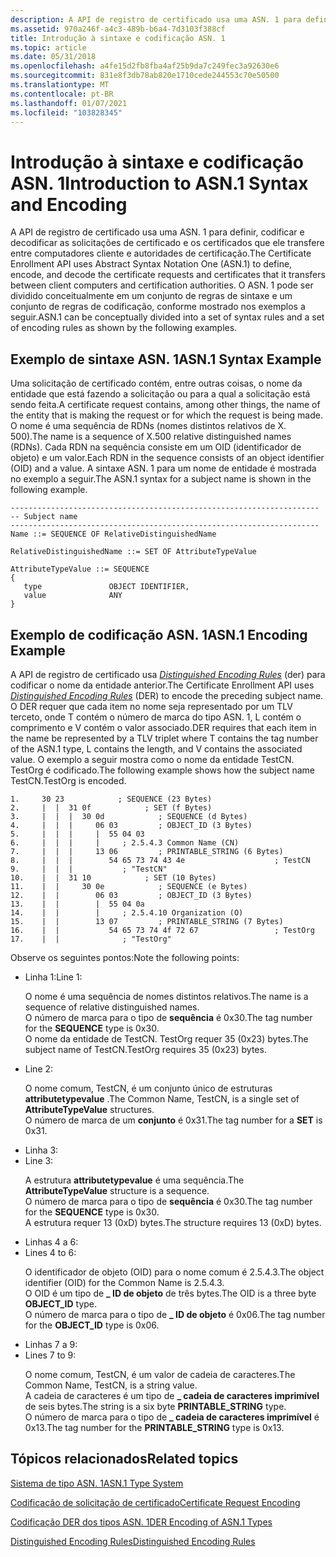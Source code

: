 ```yaml
---
description: A API de registro de certificado usa uma ASN. 1 para definir, codificar e decodificar as solicitações de certificado e os certificados que ele transfere entre computadores cliente e autoridades de certificação.
ms.assetid: 970a246f-a4c3-489b-b6a4-7d3103f388cf
title: Introdução à sintaxe e codificação ASN. 1
ms.topic: article
ms.date: 05/31/2018
ms.openlocfilehash: a4fe15d2fb8fba4af25b9da7c249fec3a92630e6
ms.sourcegitcommit: 831e8f3db78ab820e1710cede244553c70e50500
ms.translationtype: MT
ms.contentlocale: pt-BR
ms.lasthandoff: 01/07/2021
ms.locfileid: "103828345"
---
```

# <a name="introduction-to-asn1-syntax-and-encoding"></a><span data-ttu-id="4be7f-103">Introdução à sintaxe e codificação ASN. 1</span><span class="sxs-lookup"><span data-stu-id="4be7f-103">Introduction to ASN.1 Syntax and Encoding</span></span>

<span data-ttu-id="4be7f-104">A API de registro de certificado usa uma ASN. 1 para definir, codificar e decodificar as solicitações de certificado e os certificados que ele transfere entre computadores cliente e autoridades de certificação.</span><span class="sxs-lookup"><span data-stu-id="4be7f-104">The Certificate Enrollment API uses Abstract Syntax Notation One (ASN.1) to define, encode, and decode the certificate requests and certificates that it transfers between client computers and certification authorities.</span></span> <span data-ttu-id="4be7f-105">O ASN. 1 pode ser dividido conceitualmente em um conjunto de regras de sintaxe e um conjunto de regras de codificação, conforme mostrado nos exemplos a seguir.</span><span class="sxs-lookup"><span data-stu-id="4be7f-105">ASN.1 can be conceptually divided into a set of syntax rules and a set of encoding rules as shown by the following examples.</span></span>

## <a name="asn1-syntax-example"></a><span data-ttu-id="4be7f-106">Exemplo de sintaxe ASN. 1</span><span class="sxs-lookup"><span data-stu-id="4be7f-106">ASN.1 Syntax Example</span></span>

<span data-ttu-id="4be7f-107">Uma solicitação de certificado contém, entre outras coisas, o nome da entidade que está fazendo a solicitação ou para a qual a solicitação está sendo feita.</span><span class="sxs-lookup"><span data-stu-id="4be7f-107">A certificate request contains, among other things, the name of the entity that is making the request or for which the request is being made.</span></span> <span data-ttu-id="4be7f-108">O nome é uma sequência de RDNs (nomes distintos relativos de X. 500).</span><span class="sxs-lookup"><span data-stu-id="4be7f-108">The name is a sequence of X.500 relative distinguished names (RDNs).</span></span> <span data-ttu-id="4be7f-109">Cada RDN na sequência consiste em um OID (identificador de objeto) e um valor.</span><span class="sxs-lookup"><span data-stu-id="4be7f-109">Each RDN in the sequence consists of an object identifier (OID) and a value.</span></span> <span data-ttu-id="4be7f-110">A sintaxe ASN. 1 para um nome de entidade é mostrada no exemplo a seguir.</span><span class="sxs-lookup"><span data-stu-id="4be7f-110">The ASN.1 syntax for a subject name is shown in the following example.</span></span>

``` syntax
---------------------------------------------------------------------
-- Subject name
---------------------------------------------------------------------
Name ::= SEQUENCE OF RelativeDistinguishedName

RelativeDistinguishedName ::= SET OF AttributeTypeValue

AttributeTypeValue ::= SEQUENCE 
{
   type               OBJECT IDENTIFIER,
   value              ANY 
}
```

## <a name="asn1-encoding-example"></a><span data-ttu-id="4be7f-111">Exemplo de codificação ASN. 1</span><span class="sxs-lookup"><span data-stu-id="4be7f-111">ASN.1 Encoding Example</span></span>

<span data-ttu-id="4be7f-112">A API de registro de certificado usa [*Distinguished Encoding Rules*](/windows/desktop/SecGloss/d-gly) (der) para codificar o nome da entidade anterior.</span><span class="sxs-lookup"><span data-stu-id="4be7f-112">The Certificate Enrollment API uses [*Distinguished Encoding Rules*](/windows/desktop/SecGloss/d-gly) (DER) to encode the preceding subject name.</span></span> <span data-ttu-id="4be7f-113">O DER requer que cada item no nome seja representado por um TLV terceto, onde T contém o número de marca do tipo ASN. 1, L contém o comprimento e V contém o valor associado.</span><span class="sxs-lookup"><span data-stu-id="4be7f-113">DER requires that each item in the name be represented by a TLV triplet where T contains the tag number of the ASN.1 type, L contains the length, and V contains the associated value.</span></span> <span data-ttu-id="4be7f-114">O exemplo a seguir mostra como o nome da entidade TestCN. TestOrg é codificado.</span><span class="sxs-lookup"><span data-stu-id="4be7f-114">The following example shows how the subject name TestCN.TestOrg is encoded.</span></span>

``` syntax
1.     30 23            ; SEQUENCE (23 Bytes)
2.     |  |  31 0f            ; SET (f Bytes)
3.     |  |  |  30 0d            ; SEQUENCE (d Bytes)
4.     |  |  |     06 03         ; OBJECT_ID (3 Bytes)
5.     |  |  |     |  55 04 03
6.     |  |  |     |     ; 2.5.4.3 Common Name (CN)
7.     |  |  |     13 06         ; PRINTABLE_STRING (6 Bytes)
8.     |  |  |        54 65 73 74 43 4e                    ; TestCN
9.     |  |  |           ; "TestCN"
10.    |  |  31 10            ; SET (10 Bytes)
11.    |  |     30 0e            ; SEQUENCE (e Bytes)
12.    |  |        06 03         ; OBJECT_ID (3 Bytes)
13.    |  |        |  55 04 0a
14.    |  |        |     ; 2.5.4.10 Organization (O)
15.    |  |        13 07         ; PRINTABLE_STRING (7 Bytes)
16.    |  |           54 65 73 74 4f 72 67                 ; TestOrg
17.    |  |              ; "TestOrg"
```

<span data-ttu-id="4be7f-115">Observe os seguintes pontos:</span><span class="sxs-lookup"><span data-stu-id="4be7f-115">Note the following points:</span></span>

-   <span data-ttu-id="4be7f-116">Linha 1:</span><span class="sxs-lookup"><span data-stu-id="4be7f-116">Line 1:</span></span><dl> <span data-ttu-id="4be7f-117">O nome é uma sequência de nomes distintos relativos.</span><span class="sxs-lookup"><span data-stu-id="4be7f-117">The name is a sequence of relative distinguished names.</span></span>  
    <span data-ttu-id="4be7f-118">O número de marca para o tipo de **sequência** é 0x30.</span><span class="sxs-lookup"><span data-stu-id="4be7f-118">The tag number for the **SEQUENCE** type is 0x30.</span></span>  
    <span data-ttu-id="4be7f-119">O nome da entidade de TestCN. TestOrg requer 35 (0x23) bytes.</span><span class="sxs-lookup"><span data-stu-id="4be7f-119">The subject name of TestCN.TestOrg requires 35 (0x23) bytes.</span></span>  
    </dl>
-   Line 2:<dl> <span data-ttu-id="4be7f-120">O nome comum, TestCN, é um conjunto único de estruturas **attributetypevalue** .</span><span class="sxs-lookup"><span data-stu-id="4be7f-120">The Common Name, TestCN, is a single set of **AttributeTypeValue** structures.</span></span>  
    <span data-ttu-id="4be7f-121">O número de marca de um **conjunto** é 0x31.</span><span class="sxs-lookup"><span data-stu-id="4be7f-121">The tag number for a **SET** is 0x31.</span></span>  
    </dl><span data-ttu-id="4be7f-122">
-   Linha 3:</span><span class="sxs-lookup"><span data-stu-id="4be7f-122">
-   Line 3:</span></span><dl> <span data-ttu-id="4be7f-123">A estrutura **attributetypevalue** é uma sequência.</span><span class="sxs-lookup"><span data-stu-id="4be7f-123">The **AttributeTypeValue** structure is a sequence.</span></span>  
    <span data-ttu-id="4be7f-124">O número de marca para o tipo de **sequência** é 0x30.</span><span class="sxs-lookup"><span data-stu-id="4be7f-124">The tag number for the **SEQUENCE** type is 0x30.</span></span>  
    <span data-ttu-id="4be7f-125">A estrutura requer 13 (0xD) bytes.</span><span class="sxs-lookup"><span data-stu-id="4be7f-125">The structure requires 13 (0xD) bytes.</span></span>  
    </dl><span data-ttu-id="4be7f-126">
-   Linhas 4 a 6:</span><span class="sxs-lookup"><span data-stu-id="4be7f-126">
-   Lines 4 to 6:</span></span><dl> <span data-ttu-id="4be7f-127">O identificador de objeto (OID) para o nome comum é 2.5.4.3.</span><span class="sxs-lookup"><span data-stu-id="4be7f-127">The object identifier (OID) for the Common Name is 2.5.4.3.</span></span>  
    <span data-ttu-id="4be7f-128">O OID é um tipo de **\_ ID de objeto** de três bytes.</span><span class="sxs-lookup"><span data-stu-id="4be7f-128">The OID is a three byte **OBJECT\_ID** type.</span></span>  
    <span data-ttu-id="4be7f-129">O número de marca para o tipo de **\_ ID de objeto** é 0x06.</span><span class="sxs-lookup"><span data-stu-id="4be7f-129">The tag number for the **OBJECT\_ID** type is 0x06.</span></span>  
    </dl><span data-ttu-id="4be7f-130">
-   Linhas 7 a 9:</span><span class="sxs-lookup"><span data-stu-id="4be7f-130">
-   Lines 7 to 9:</span></span><dl> <span data-ttu-id="4be7f-131">O nome comum, TestCN, é um valor de cadeia de caracteres.</span><span class="sxs-lookup"><span data-stu-id="4be7f-131">The Common Name, TestCN, is a string value.</span></span>  
    <span data-ttu-id="4be7f-132">A cadeia de caracteres é um tipo de **\_ cadeia de caracteres imprimível** de seis bytes.</span><span class="sxs-lookup"><span data-stu-id="4be7f-132">The string is a six byte **PRINTABLE\_STRING** type.</span></span>  
    <span data-ttu-id="4be7f-133">O número de marca para o tipo de **\_ cadeia de caracteres imprimível** é 0x13.</span><span class="sxs-lookup"><span data-stu-id="4be7f-133">The tag number for the **PRINTABLE\_STRING** type is 0x13.</span></span>  
    </dl>

## <a name="related-topics"></a><span data-ttu-id="4be7f-134">Tópicos relacionados</span><span class="sxs-lookup"><span data-stu-id="4be7f-134">Related topics</span></span>

<dl> <dt>

[<span data-ttu-id="4be7f-135">Sistema de tipo ASN. 1</span><span class="sxs-lookup"><span data-stu-id="4be7f-135">ASN.1 Type System</span></span>](about-asn-1-type-system.md)
</dt> <dt>

[<span data-ttu-id="4be7f-136">Codificação de solicitação de certificado</span><span class="sxs-lookup"><span data-stu-id="4be7f-136">Certificate Request Encoding</span></span>](about-certificate-request-encoding.md)
</dt> <dt>

[<span data-ttu-id="4be7f-137">Codificação DER dos tipos ASN. 1</span><span class="sxs-lookup"><span data-stu-id="4be7f-137">DER Encoding of ASN.1 Types</span></span>](about-der-encoding-of-asn-1-types.md)
</dt> <dt>

[<span data-ttu-id="4be7f-138">Distinguished Encoding Rules</span><span class="sxs-lookup"><span data-stu-id="4be7f-138">Distinguished Encoding Rules</span></span>](distinguished-encoding-rules.md)
</dt> </dl>

 

 
